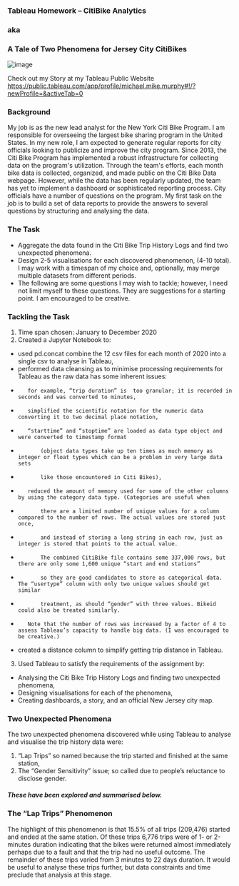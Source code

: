 ### Tableau Homework – CitiBike Analytics
###                 aka
### A Tale of Two Phenomena for Jersey City CitiBikes

![image](https://user-images.githubusercontent.com/89948865/163300080-d0e81501-ddad-4fe9-9504-6f789e77c553.png) 

Check out my Story at my Tableau Public Website
https://public.tableau.com/app/profile/michael.mike.murphy#!/?newProfile=&activeTab=0

### Background

My job is as the new lead analyst for the New York Citi Bike Program. I am responsible for overseeing the largest bike sharing program in the United States. In my new role, I am expected to generate regular reports for city officials looking to publicize and improve the city program.
Since 2013, the Citi Bike Program has implemented a robust infrastructure for collecting data on the program's utilization. Through the team's efforts, each month bike data is collected, organized, and made public on the Citi Bike Data webpage.
However, while the data has been regularly updated, the team has yet to implement a dashboard or sophisticated reporting process. City officials have a number of questions on the program.
My first task on the job is to build a set of data reports to provide the answers to several questions by structuring and analysing the data. 

### The Task
*    Aggregate the data found in the Citi Bike Trip History Logs and find two unexpected phenomena.
*    Design 2-5 visualisations for each discovered phenomenon, (4-10 total). I may work with a timespan of my choice and, optionally, may merge multiple datasets from different periods.
*    The following are some questions I may wish to tackle; however, I need not limit myself to these questions. They are suggestions for a starting point. I am encouraged to be creative. 

### Tackling the Task

1.	Time span chosen:	January to December 2020
2.	Created a Jupyter Notebook to:
*    used  pd.concat combine the 12 csv files for each month of 2020 into a single csv to analyse in Tableau,
* performed data cleansing as to minimise processing requirements for Tableau as the raw data has some inherent issues:
*        for example, “trip duration” is  too granular; it is recorded in seconds and was converted to minutes,
*        simplified the scientific notation for the numeric data converting it to two decimal place notation,
*        “starttime” and “stoptime” are loaded as data type object and were converted to timestamp format 
*            (object data types take up ten times as much memory as integer or float types which can be a problem in very large data sets 
*            like those encountered in Citi Bikes),
*        reduced the amount of memory used for some of the other columns by using the category data type. (Categories are useful when  
*            there are a limited number of unique values for a column compared to the number of rows. The actual values are stored just once, 
*            and instead of storing a long string in each row, just an integer is stored that points to the actual value. 
*            The combined CitiBike file contains some 337,000 rows, but there are only some 1,600 unique “start and end stations”  
*            so they are good candidates to store as categorical data. The “usertype” column with only two unique values should get similar 
*            treatment, as should “gender” with three values. Bikeid could also be treated similarly.
*        Note that the number of rows was increased by a factor of 4 to assess Tableau’s capacity to handle big data. (I was encouraged to be creative.)
*    created a distance column to simplify getting trip distance in Tableau. 
3.	Used Tableau to satisfy the requirements of the assignment by:
*    Analysing the Citi Bike Trip History Logs and finding two unexpected phenomena,
*    Designing visualisations for each of the phenomena,
*    Creating dashboards, a story, and an official New Jersey city map. 

### Two Unexpected Phenomena 

The two unexpected phenomena discovered while using Tableau to analyse and visualise the trip history data were:
1.	“Lap Trips” so named because the trip started and finished at the same station,
2.	The “Gender Sensitivity” issue; so called due to people’s reluctance to disclose gender. 

##### These have been explored and summarised below.

### The “Lap Trips” Phenomenon 

The highlight of this phenomenon is that 15.5% of all trips (209,476) started and ended at the same station. Of these trips 6,776 trips were of 1- or 2-minutes duration indicating that the bikes were returned almost immediately perhaps due to a fault and that the trip had no useful outcome. The remainder of these trips varied from 3 minutes to 22 days duration. It would be useful to analyse these trips further, but data constraints and time preclude that analysis at this stage. 

